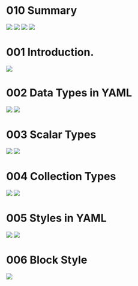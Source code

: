 # 010 Summary
![](Images/2022-10-15-17-53-08.png)
![](Images/2022-10-15-17-53-22.png)
![](Images/2022-10-15-17-53-36.png)
![](Images/2022-10-15-17-53-52.png)

# 001 Introduction.
![](Images/2022-10-15-21-35-27.png)

# 002 Data Types in YAML
![](Images/2022-10-15-21-37-05.png)
![](Images/2022-10-15-21-40-34.png)

# 003 Scalar Types
![](Images/2022-10-15-21-42-52.png)
![](Images/2022-10-15-21-47-46.png)

# 004 Collection Types
![](Images/2022-10-15-21-49-45.png)
![](Images/2022-10-15-21-54-26.png)

# 005 Styles in YAML
![](Images/2022-10-15-21-55-58.png)
![](Images/2022-10-15-21-57-02.png)

# 006 Block Style
![](Images/2022-10-15-22-08-02.png)